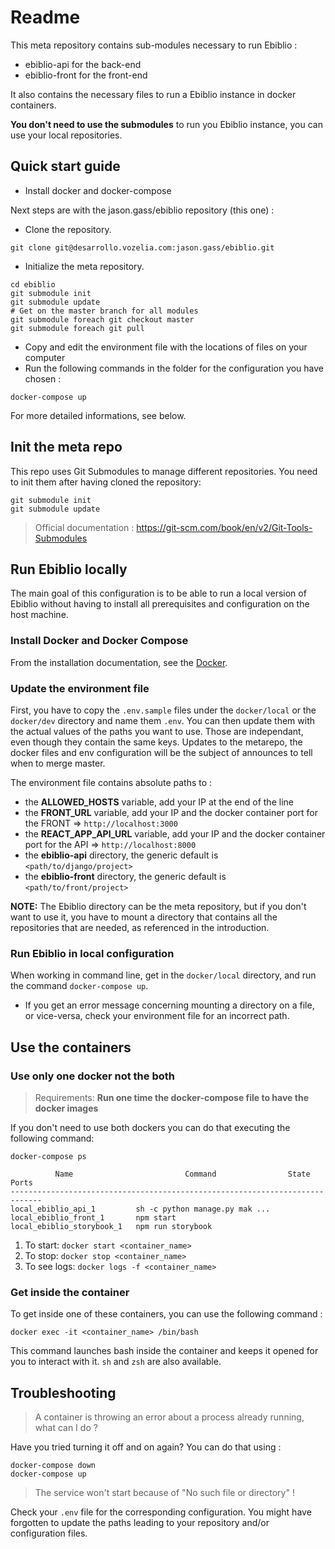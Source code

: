 Readme
======

This meta repository contains sub-modules necessary to run Ebiblio :

* ebiblio-api for the back-end
* ebiblio-front for the front-end

It also contains the necessary files to run a Ebiblio instance in docker containers.

**You don't need to use the submodules** to run you Ebiblio instance, you can use your local repositories.

Quick start guide
-----------------

* Install docker and docker-compose

Next steps are with the jason.gass/ebiblio repository (this one) :

* Clone the repository.

```
git clone git@desarrollo.vozelia.com:jason.gass/ebiblio.git
```

* Initialize the meta repository.

```
cd ebiblio
git submodule init
git submodule update
# Get on the master branch for all modules
git submodule foreach git checkout master
git submodule foreach git pull
```


* Copy and edit the environment file with the locations of files on your computer
* Run the following commands in the folder for the configuration you have chosen :

```
docker-compose up
```

For more detailed informations, see below.

Init the meta repo
------------------

This repo uses Git Submodules to manage different repositories. You need to init them after having cloned the repository:

```
git submodule init
git submodule update
```

> Official documentation : https://git-scm.com/book/en/v2/Git-Tools-Submodules

Run Ebiblio locally
------------------

The main goal of this configuration is to be able to run a local version of Ebiblio without having to install all prerequisites and configuration on the host machine.

### Install Docker and Docker Compose

From the installation documentation, see the [Docker](https://docs.docker.com/engine/installation).

### Update the environment file

First, you have to copy the `.env.sample` files under the `docker/local` or the `docker/dev` directory and name them `.env`. You can then update them with the actual values of the paths you want to use. Those are independant, even though they contain the same keys. Updates to the metarepo, the docker files and env configuration will be the subject of announces to tell when to merge master.

The environment file contains absolute paths to :

* the **ALLOWED_HOSTS** variable, add your IP at the end of the line
* the **FRONT_URL** variable, add your IP and the docker container port for the FRONT => `http://localhost:3000`
* the **REACT_APP_API_URL** variable, add your IP and the docker container port for the API => `http://localhost:8000`
* the **ebiblio-api** directory, the generic default is `<path/to/django/project>`
* the **ebiblio-front** directory, the generic default is `<path/to/front/project>`

**NOTE:** The Ebiblio directory can be the meta repository, but if you don't want to use it, you have to mount a directory that contains all the repositories that are needed, as referenced in the introduction.

### Run Ebiblio in local configuration

When working in command line, get in the `docker/local` directory, and run the command `docker-compose up`.

* If you get an error message concerning mounting a directory on a file, or vice-versa, check your environment file for an incorrect path.

Use the containers
------------------

### Use only one docker not the both
> Requirements: **Run one time the docker-compose file to have the docker images**

If you don't need to use both dockers you can do that executing the following command:

```
docker-compose ps

          Name                         Command                State     Ports
-----------------------------------------------------------------------------
local_ebiblio_api_1         sh -c python manage.py mak ...
local_ebiblio_front_1       npm start
local_ebiblio_storybook_1   npm run storybook 
```

1. To start: `docker start <container_name>`
2. To stop: `docker stop <container_name>`
3. To see logs: `docker logs -f <container_name>`

### Get inside the container

To get inside one of these containers, you can use the following command :

`docker exec -it <container_name> /bin/bash`

This command launches bash inside the container and keeps it opened for you to interact with it. `sh` and `zsh` are also available.

Troubleshooting
---------------

> A container is throwing an error about a process already running, what can I do ?

Have you tried turning it off and on again? You can do that using :

```
docker-compose down
docker-compose up
```

> The service won't start because of "No such file or directory" !

Check your `.env` file for the corresponding configuration. You might have forgotten to update the paths leading to your repository and/or configuration files.
